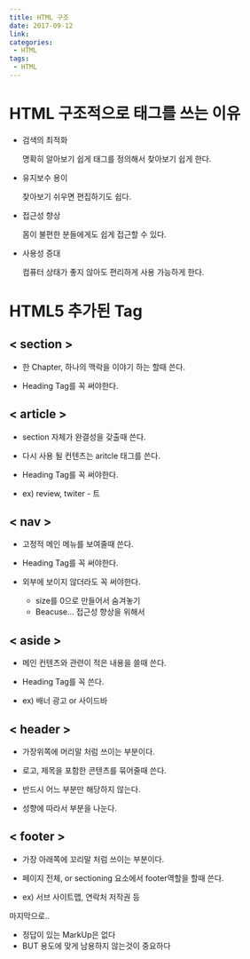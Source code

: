 ```yaml
---
title: HTML 구조
date: 2017-09-12 
link: 
categories:
 - HTML
tags:
 - HTML
---
```


# HTML 구조적으로 태그를 쓰는 이유

* 검색의 최적화

    명확히 알아보기 쉽게 태그를 정의해서 찾아보기 쉽게 한다.

* 유지보수 용이

    찾아보기 쉬우면 편집하기도 쉽다.

* 접근성 향상

    몸이 불편한 분들에게도 쉽게 접근할 수 있다.

* 사용성 증대

   컴퓨터 상태가 좋지 않아도 편리하게 사용 가능하게 한다.



# HTML5 추가된 Tag

## < section >

* 한 Chapter, 하나의 맥락을 이야기 하는 할때 쓴다.

* Heading Tag를 꼭 써야한다.



## < article >

* section 자체가 완결성을 갖출때 쓴다.

* 다시 사용 될 컨텐츠는 aritcle 태그를 쓴다.

* Heading Tag를 꼭 써야한다.

* ex) review, twiter - 트


## < nav >

* 고정적 메인 메뉴를 보여줄때 쓴다.

* Heading Tag를 꼭 써야한다.

* 외부에 보이지 않더라도 꼭 써야한다.
    * size를 0으로 만들어서 숨겨놓기
    * Beacuse... 접근성 향상을 위해서


## < aside >

* 메인 컨텐츠와 관련이 적은 내용을 쓸때 쓴다.

* Heading Tag를 꼭 쓴다.

* ex) 배너 광고 or 사이드바


## < header >

* 가장위쪽에 머리말 처럼 쓰이는 부분이다.

* 로고, 제목을 포함한 콘텐츠를 묶어줄때 쓴다.

* 반드시 어느 부분만 해당하지 않는다.

* 성향에 따라서 부분을 나눈다.


## < footer >

* 가장 아래쪽에 꼬리말 처럼 쓰이는 부분이다.

* 페이지 전체, or sectioning 요소에서 footer역할을 할때 쓴다.

* ex) 서브 사이트맵, 연락처 저작권 등




마지막으로..

* 정답이 있는 MarkUp은 없다
* BUT 용도에 맞게 남용하지 않는것이 중요하다